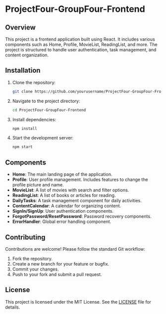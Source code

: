 # ProjectFour-GroupFour-Frontend

## Overview
This project is a frontend application built using React. It includes various components such as Home, Profile, MovieList, ReadingList, and more. The project is structured to handle user authentication, task management, and content organization.

## Installation
1. Clone the repository:
   ```bash
   git clone https://github.com/yourusername/ProjectFour-GroupFour-Frontend.git
   ```
2. Navigate to the project directory:
   ```bash
   cd ProjectFour-GroupFour-Frontend
   ```
3. Install dependencies:
   ```bash
   npm install
   ```
4. Start the development server:
   ```bash
   npm start
   ```

## Components
- **Home**: The main landing page of the application.
- **Profile**: User profile management. Includes features to change the profile picture and name.
- **MovieList**: A list of movies with search and filter options.
- **ReadingList**: A list of books or articles for reading.
- **DailyTasks**: A task management component for daily activities.
- **ContentCalendar**: A calendar for organizing content.
- **SignIn/SignUp**: User authentication components.
- **ForgotPassword/ResetPassword**: Password recovery components.
- **ErrorHandler**: Global error handling component.

## Contributing
Contributions are welcome! Please follow the standard Git workflow:
1. Fork the repository.
2. Create a new branch for your feature or bugfix.
3. Commit your changes.
4. Push to your fork and submit a pull request.

## License
This project is licensed under the MIT License. See the [LICENSE](LICENSE) file for details.
